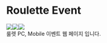 # Roulette Event

<img src="https://img.shields.io/badge/HTML5-e34f26?style=flat&logo=html5&logoColor=fff"/><img src="https://img.shields.io/badge/CSS3-green?style=flat&logo=css3&logoColor=fff"/><img src="https://img.shields.io/badge/jQuery-0769AD?style=flat&logo=jquery&logoColor=fff"/>
</br>
룰렛 PC, Mobile 이벤트 웹 페이지 입니다.
